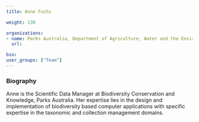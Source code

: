 ```yaml
---
title: Anne Fuchs

weight: 130

organizations:
- name: Parks Australia, Department of Agriculture, Water and the Environment
  url:

bio:
user_groups: ["Team"]
---
```


### Biography

Anne is the Scientific Data Manager at Biodiversity Conservation and Knowledge, Parks Australia. Her expertise lies in the design and implementation of biodiversity based computer applications with specific expertise in the taxonomic and collection management domains.
